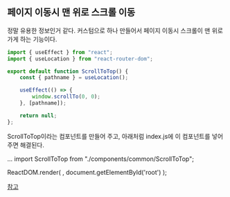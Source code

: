 ## 페이지 이동시 맨 위로 스크롤 이동

정말 유용한 정보인거 같다. 커스텀으로 하나 만들어서 페이지 이동시 스크롤이 맨 위로 가게 하는 기능이다.

```js
import { useEffect } from "react";
import { useLocation } from "react-router-dom";

export default function ScrollToTop() {
    const { pathname } = useLocation();

    useEffect(() => {
        window.scrollTo(0, 0);
    }, [pathname]);

    return null;
};
```

ScrollToTop이라는 컴포넌트를 만들어 주고, 아래처럼 index.js에 이 컴포넌트를 넣어 주면 해결된다.

...
import ScrollToTop from "./components/common/ScrollToTop";

ReactDOM.render(
  <BrowserRouter>
    <ScrollToTop />
    <App />
  </BrowserRouter>,
  document.getElementById('root')
);

[참고](https://dazzlynnnn.tistory.com/entry/React-Link%EB%A1%9C-%ED%8E%98%EC%9D%B4%EC%A7%80-%EC%9D%B4%EB%8F%99-%EC%8B%9C-%EB%A7%A8-%EC%9C%84%EB%A1%9C-%EC%8A%A4%ED%81%AC%EB%A1%A4)
